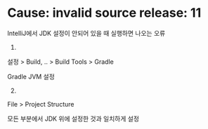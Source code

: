 # Cause: invalid source release: 11

IntelliJ에서 JDK 설정이 안되어 있을 때 실행하면 나오는 오류

1. 

설정 > Build, .. > Build Tools > Gradle

Gradle JVM 설정

2. 

File > Project Structure

모든 부분에서 JDK 위에 설정한 것과 일치하게 설정